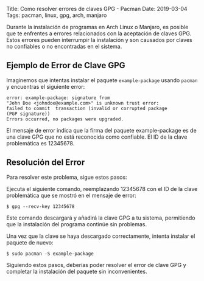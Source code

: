 Title: Como resolver errores de claves GPG - Pacman
Date: 2019-03-04
Tags: pacman, linux, gpg, arch, manjaro

Durante la instalación de programas en Arch Linux o Manjaro, es posible que te enfrentes a errores relacionados con la aceptación de claves GPG. Estos errores pueden interrumpir la instalación y son causados por claves no confiables o no encontradas en el sistema.

## Ejemplo de Error de Clave GPG

Imaginemos que intentas instalar el paquete `example-package` usando `pacman` y encuentras el siguiente error:

```shell
error: example-package: signature from 
"John Doe <johndoe@example.com>" is unknown trust error: 
failed to commit  transaction (invalid or corrupted package
(PGP signature))
Errors occurred, no packages were upgraded.
```

El mensaje de error indica que la firma del paquete example-package es de una clave GPG que no está reconocida como confiable. El ID de la clave problemática es 12345678.

## Resolución del Error

Para resolver este problema, sigue estos pasos:

Ejecuta el siguiente comando, reemplazando 12345678 con el ID de la clave problemática que se mostró en el mensaje de error:

```shell
$ gpg --recv-key 12345678
```

Este comando descargará y añadirá la clave GPG a tu sistema, permitiendo que la instalación del programa continúe sin problemas.

Una vez que la clave se haya descargado correctamente, intenta instalar el paquete de nuevo:

```shell
$ sudo pacman -S example-package
```

Siguiendo estos pasos, deberías poder resolver el error de clave GPG y completar la instalación del paquete sin inconvenientes.